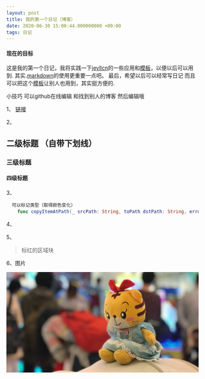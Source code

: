 ```yaml
---
layout: post
title: 我的第一个日记（博客）
date: 2020-06-30 15:00:44.000000000 +09:00
tags: 日记
---
```

#### 现在的目标  
这是我的第一个日记，我将实践一下[jeyllcn](http://jekyllcn.com/docs/posts/)的一些应用和[模板](http://jekyllcn.com/docs/templates/)，以便以后可以用到.
其实.[markdown](https://www.runoob.com/markdown/md-tutorial.html)的使用更重要一点吧。
最后，希望以后可以经常写日记 而且可以把这个[模板](https://github.com/messliyan/messliyan.github.io)让别人也用到，其实挺方便的.

小技巧 可以github在线编辑 和找到别人的博客 然后编辑哦

1、
[链接](https://www.runoob.com/markdown/md-tutorial.html)

2、
## 二级标题 （自带下划线）
### 三级标题
#### 四级标题

 
3、
```swift 
  可以标记类型（取得颜色变化）
    func copyItemAtPath(_ srcPath: String, toPath dstPath: String, error: NSErrorPointer)
``` 

4、



5、
>标红的区域块

6、图片

![图片](/assets/images/2020/2019-final.jpg)

